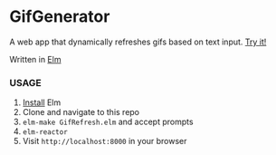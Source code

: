 # GifGenerator

A web app that dynamically refreshes gifs based on text input. [Try it!](http://trink.io:9090/elm.html)

Written in [Elm](http://elm-lang.org/)

### USAGE

1. [Install](https://guide.elm-lang.org/install.html) Elm
1. Clone and navigate to this repo
1. `elm-make GifRefresh.elm` and accept prompts
1. `elm-reactor`
1. Visit `http://localhost:8000` in your browser
